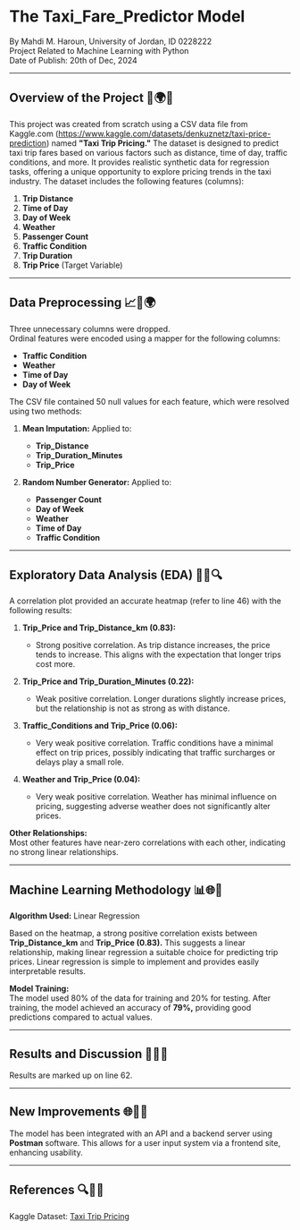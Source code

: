 # The Taxi_Fare_Predictor Model

By Mahdi M. Haroun, University of Jordan, ID 0228222  
Project Related to Machine Learning with Python  
Date of Publish: 20th of Dec, 2024

---

## Overview of the Project 🚀🌍🌐

This project was created from scratch using a CSV data file from Kaggle.com (https://www.kaggle.com/datasets/denkuznetz/taxi-price-prediction) named **"Taxi Trip Pricing."** The dataset is designed to predict taxi trip fares based on various factors such as distance, time of day, traffic conditions, and more. It provides realistic synthetic data for regression tasks, offering a unique opportunity to explore pricing trends in the taxi industry. The dataset includes the following features (columns):

1. **Trip Distance**  
2. **Time of Day**  
3. **Day of Week**  
4. **Weather**  
5. **Passenger Count**  
6. **Traffic Condition**  
7. **Trip Duration**  
8. **Trip Price** (Target Variable)

---

## Data Preprocessing 📈🔧🌍

Three unnecessary columns were dropped.  
Ordinal features were encoded using a mapper for the following columns:
- **Traffic Condition**  
- **Weather**  
- **Time of Day**  
- **Day of Week**  

The CSV file contained 50 null values for each feature, which were resolved using two methods:

1. **Mean Imputation:** Applied to:
   - **Trip_Distance**  
   - **Trip_Duration_Minutes**  
   - **Trip_Price**  

2. **Random Number Generator:** Applied to:
   - **Passenger Count**  
   - **Day of Week**  
   - **Weather**  
   - **Time of Day**  
   - **Traffic Condition**  

---

## Exploratory Data Analysis (EDA) 🎨🔢🔍

A correlation plot provided an accurate heatmap (refer to line 46) with the following results:

1. **Trip_Price and Trip_Distance_km (0.83):**  
   - Strong positive correlation. As trip distance increases, the price tends to increase. This aligns with the expectation that longer trips cost more.

2. **Trip_Price and Trip_Duration_Minutes (0.22):**  
   - Weak positive correlation. Longer durations slightly increase prices, but the relationship is not as strong as with distance.

3. **Traffic_Conditions and Trip_Price (0.06):**  
   - Very weak positive correlation. Traffic conditions have a minimal effect on trip prices, possibly indicating that traffic surcharges or delays play a small role.

4. **Weather and Trip_Price (0.04):**  
   - Very weak positive correlation. Weather has minimal influence on pricing, suggesting adverse weather does not significantly alter prices.

**Other Relationships:**  
Most other features have near-zero correlations with each other, indicating no strong linear relationships.

---

## Machine Learning Methodology 📊🌐🚀

**Algorithm Used:** Linear Regression  

Based on the heatmap, a strong positive correlation exists between **Trip_Distance_km** and **Trip_Price (0.83).** This suggests a linear relationship, making linear regression a suitable choice for predicting trip prices. Linear regression is simple to implement and provides easily interpretable results.

**Model Training:**  
The model used 80% of the data for training and 20% for testing. After training, the model achieved an accuracy of **79%,** providing good predictions compared to actual values.

---

## Results and Discussion 🌟🔢🔎

Results are marked up on line 62.

---

## New Improvements 🌐🚀🔧

The model has been integrated with an API and a backend server using **Postman** software. This allows for a user input system via a frontend site, enhancing usability.

---

## References 🔍📑🌐

Kaggle Dataset: [Taxi Trip Pricing](https://www.kaggle.com/datasets/denkuznetz/taxi-price-prediction)


